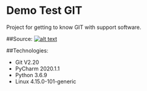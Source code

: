 # Demo Test GIT
Project for getting to know GIT with support software.

##Source:
[![alt text](https://con.jaktestowac.pl/wp-content/uploads/brand/jaktestowac_small.png)](https://jaktestowac/git-dla-testerow)

##Technologies:
- Git V2.20
- PyCharm 2020.1.1
- Python 3.6.9
- Linux 4.15.0-101-generic
 